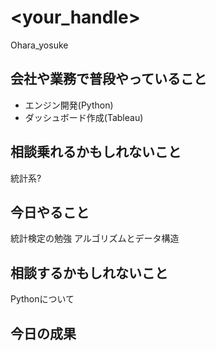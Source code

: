 # <your_handle>
Ohara_yosuke
## 会社や業務で普段やっていること
 - エンジン開発(Python)
 - ダッシュボード作成(Tableau)
## 相談乗れるかもしれないこと
統計系?
## 今日やること
統計検定の勉強
アルゴリズムとデータ構造
## 相談するかもしれないこと
Pythonについて
## 今日の成果

